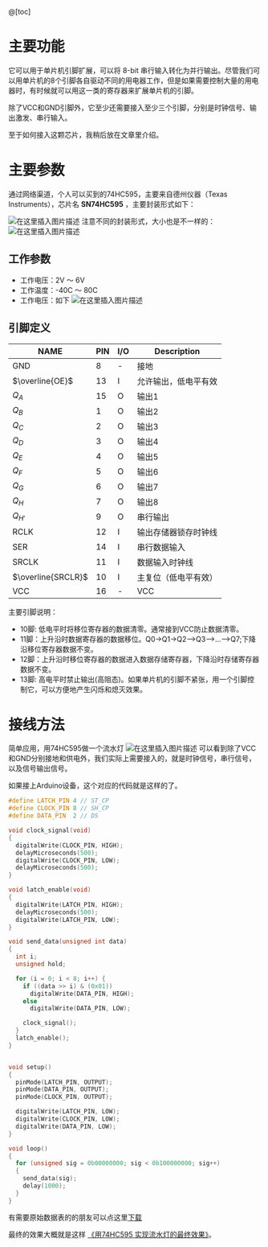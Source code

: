 @[toc]

# 主要功能
它可以用于单片机引脚扩展，可以将 8-bit 串行输入转化为并行输出。尽管我们可以用单片机的8个引脚各自驱动不同的用电器工作，但是如果需要控制大量的用电器时，有时候就可以用这一类的寄存器来扩展单片机的引脚。

除了VCC和GND引脚外，它至少还需要接入至少三个引脚，分别是时钟信号、输出激发、串行输入。

至于如何接入这颗芯片，我稍后放在文章里介绍。

# 主要参数
通过网络渠道，个人可以买到的74HC595，主要来自德州仪器（Texas Instruments），芯片名 **SN74HC595** ，主要封装形式如下：

![在这里插入图片描述](https://img-blog.csdnimg.cn/6ae5170e7c564f9ca38c482236783fc9.png?x-oss-process=image/watermark,type_ZHJvaWRzYW5zZmFsbGJhY2s,shadow_50,text_Q1NETiBA5omT56CB55qE6Zi_6YCa,size_20,color_FFFFFF,t_70,g_se,x_16#pic_center)
注意不同的封装形式，大小也是不一样的：
![在这里插入图片描述](https://img-blog.csdnimg.cn/39a03d9997b6459d8da027bd755364bd.png?x-oss-process=image/watermark,type_ZHJvaWRzYW5zZmFsbGJhY2s,shadow_50,text_Q1NETiBA5omT56CB55qE6Zi_6YCa,size_20,color_FFFFFF,t_70,g_se,x_16#pic_center)
## 工作参数

* 工作电压：2V ～ 6V
* 工作温度：-40C ～ 80C
* 工作电压：如下
![在这里插入图片描述](https://img-blog.csdnimg.cn/7a0c6fd9e57746518c0c40af25246e3d.png?x-oss-process=image/watermark,type_ZHJvaWRzYW5zZmFsbGJhY2s,shadow_50,text_Q1NETiBA5omT56CB55qE6Zi_6YCa,size_20,color_FFFFFF,t_70,g_se,x_16#pic_center)

## 引脚定义

NAME | PIN | I/O | Description
---------|-------|-------|---------------
GND   | 8  |  - | 接地
$\overline{OE}$ | 13 | I | 允许输出，低电平有效
$Q_{A}$ | 15 | O | 输出1
$Q_{B}$ | 1   | O | 输出2
$Q_{C}$ | 2   | O | 输出3
$Q_{D}$ | 3   | O | 输出4
$Q_{E}$ | 4   | O | 输出5
$Q_{F}$ | 5   | O | 输出6
$Q_{G}$ | 6   | O | 输出7
$Q_{H}$ | 7   | O | 输出8
$Q_{H'}$ | 9   | O | 串行输出
RCLK | 12 | I | 输出存储器锁存时钟线
SER  | 14 | I | 串行数据输入
SRCLK | 11 | I | 数据输入时钟线
$\overline{SRCLR}$ | 10 | I | 主复位（低电平有效）
VCC | 16 | - | VCC

主要引脚说明：

* 10脚: 低电平时将移位寄存器的数据清零。通常接到VCC防止数据清零。
* 11脚：上升沿时数据寄存器的数据移位。Q0->Q1->Q2-->Q3-->...-->Q7;下降沿移位寄存器数据不变。
* 12脚：上升沿时移位寄存器的数据进入数据存储寄存器，下降沿时存储寄存器数据不变。
* 13脚: 高电平时禁止输出(高阻态)。如果单片机的引脚不紧张，用一个引脚控制它，可以方便地产生闪烁和熄灭效果。

# 接线方法
简单应用，用74HC595做一个流水灯
![在这里插入图片描述](https://img-blog.csdnimg.cn/fe31cc4b3a8a4a2e8d1498830b7ee990.png?x-oss-process=image/watermark,type_ZHJvaWRzYW5zZmFsbGJhY2s,shadow_50,text_Q1NETiBA5omT56CB55qE6Zi_6YCa,size_20,color_FFFFFF,t_70,g_se,x_16#pic_center)
可以看到除了VCC和GND分别接地和供电外，我们实际上需要接入的，就是时钟信号，串行信号，以及信号输出信号。

如果接上Arduino设备，这个对应的代码就是这样的了。

~~~cpp
#define LATCH_PIN 4 // ST_CP
#define CLOCK_PIN 8 // SH_CP
#define DATA_PIN  2 // DS

void clock_signal(void)
{
  digitalWrite(CLOCK_PIN, HIGH);
  delayMicroseconds(500);
  digitalWrite(CLOCK_PIN, LOW);
  delayMicroseconds(500);  
}

void latch_enable(void)
{
  digitalWrite(LATCH_PIN, HIGH);
  delayMicroseconds(500);
  digitalWrite(LATCH_PIN, LOW);  
}

void send_data(unsigned int data)
{
  int i;
  unsigned hold;

  for (i = 0; i < 8; i++) {
    if ((data >> i) & (0x01)) 
      digitalWrite(DATA_PIN, HIGH);
    else
      digitalWrite(DATA_PIN, LOW);

    clock_signal();
  }
  latch_enable();
}


void setup()
{
  pinMode(LATCH_PIN, OUTPUT);
  pinMode(DATA_PIN, OUTPUT);
  pinMode(CLOCK_PIN, OUTPUT);

  digitalWrite(LATCH_PIN, LOW);
  digitalWrite(CLOCK_PIN, LOW);
  digitalWrite(DATA_PIN, LOW);
}

void loop()
{
  for (unsigned sig = 0b00000000; sig < 0b100000000; sig++) 
  {
    send_data(sig);
    delay(1000);
  }
}
~~~

有需要原始数据表的的朋友可以点这里[下载](https://download.csdn.net/download/poisonchry/36197277)

最终的效果大概就是这样 [《用74HC595 实现流水灯的最终效果》](https://www.bilibili.com/video/BV1rL411x7B7/)。


